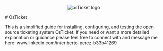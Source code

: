 <p align="center">
<img src="https://i.imgur.com/Clzj7Xs.png" alt="osTicket logo"/>
</p>
# OsTicket
<p>
This is a simplified guide for installing, configuring, and testing the open source ticketing system OsTicket.
If you need or want a more detailed explanation or guidance please feel free to connect with and message me here: www.linkedin.com/in/eriberto-perez-b33b41269
</p>
